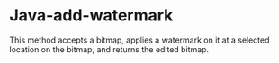 # Java-add-watermark
This method accepts a bitmap, applies a watermark on it at a selected location on the bitmap, and returns the edited bitmap.
